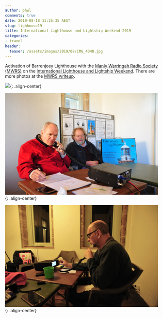 ```yaml
---
author: phwl
comments: true
date: 2019-08-18 13:26:35 AEST
slug: lighhouse19
title: International Lighthouse and Lightship Weekend 2019
categories:
- travel
header:
  teaser: /assets/images/2019/08/IMG_4048.jpg
---
```


Activation of Barrenjoey Lighthouse with the [Manly Warringah Radio Society (MWRS)](https://www.mwrs.org.au/)
on the [International Lighthouse and Lightship Weekend](https://www.facebook.com/ILLWeekend/). There are more photos at the [MWRS writeup](https://www.mwrs.org.au/2019/08/19/illw-2019-vk2mb-at-barrenjoey-lighthouse/).

![](/assets/images/2019/08/IMG_4048.jpg){: .align-center}

![](/assets/images/2019/08/DSC_5942.jpg){: .align-center}

![](/assets/images/2019/08/DSC_5985.jpg){: .align-center}


